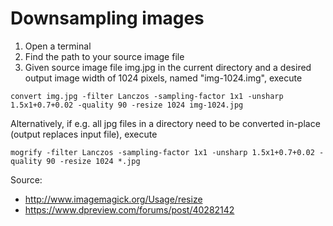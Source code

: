 # Downsampling images

1. Open a terminal
2. Find the path to your source image file
3. Given source image file img.jpg in the current directory and a desired output image width of 1024 pixels, named "img-1024.img", execute
```
convert img.jpg -filter Lanczos -sampling-factor 1x1 -unsharp 1.5x1+0.7+0.02 -quality 90 -resize 1024 img-1024.jpg
```

Alternatively, if e.g. all jpg files in a directory need to be converted in-place (output replaces input file), execute
```
mogrify -filter Lanczos -sampling-factor 1x1 -unsharp 1.5x1+0.7+0.02 -quality 90 -resize 1024 *.jpg
```

Source:
* http://www.imagemagick.org/Usage/resize
* https://www.dpreview.com/forums/post/40282142
